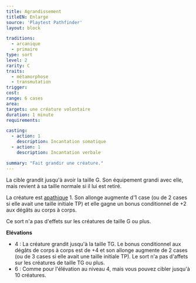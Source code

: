 ```yaml
---
title: Agrandissement
titleEN: Enlarge
source: 'Playtest Pathfinder'
layout: block

traditions:
  - arcanique
  - primaire
type: sort
level: 2
rarity: C
traits:
  - métamorphose
  - transmutation
trigger: 
cost: 
range: 6 cases
area: 
targets: une créature volontaire
duration: 1 minute
requirements: 

casting:
  - action: 1
    description: Incantation somatique
  - action: 1
    description: Incantation verbale

summary: "Fait grandir une créature."
---
```

La cible grandit jusqu'à avoir la taille G. Son équipement grandi avec elle, mais revient à sa taille normale si il lui est retiré.

La créature est [apathique](/conditions/apathique.html) 1. Son allonge augmente d'1 case (ou de 2 cases si elle avait une taille initiale TP) et elle gagne un bonus conditionnel de +2 aux dégâts au corps à corps. 

Ce sort n'a pas d'effets sur les créatures de taille G ou plus.

**Elévations**
* 4 : La créature grandit jusqu'à la taille TG. Le bonus conditionnel aux dégâts de corps à corps est de +4 et son allonge augmente de 2 cases (ou de 3 cases si elle avait une taille initiale TP). Le sort n'a pas d'affets sur les créatures de taille TG ou plus.
* 6 : Comme pour l'élévation au niveau 4, mais vous pouvez cibler jusqu'à 10 créatures.
